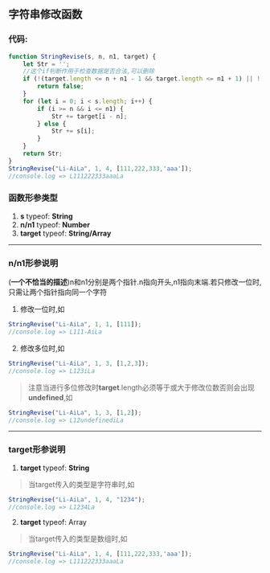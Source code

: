 ## 字符串修改函数
### 代码:
``` javascript
function StringRevise(s, n, n1, target) {
    let Str = '';
    //这个if判断作用于检查数据是否合法,可以删除
    if (!(target.length <= n + n1 - 1 && target.length <= n1 + 1) || !(n + n1 - 1 <= s.length && n1 + 1 <= s.length)) {
        return false;
    }
    for (let i = 0; i < s.length; i++) {
        if (i >= n && i <= n1) {
            Str += target[i - n];
        } else {
            Str += s[i];
        }
    }
    return Str;
}
StringRevise("Li-AiLa", 1, 4, [111,222,333,'aaa']);
//console.log => L111222333aaaLa
```
### 函数形参类型
1. **s** typeof: **String**
2. **n/n1** typeof: **Number**
3. **target** typeof: **String/Array**
---
### n/n1形参说明
(**一个不恰当的描述**)n和n1分别是两个指针.n指向开头,n1指向末端.若只修改一位时,只需让两个指针指向同一个字符
1. 修改一位时,如
``` JavaScript
StringRevise("Li-AiLa", 1, 1, [111]);
//console.log => L111-AiLa
```
2. 修改多位时,如
``` JavaScript
StringRevise("Li-AiLa", 1, 3, [1,2,3]);
//console.log => L123iLa
```
> 注意当进行多位修改时**target**.length必须等于或大于修改位数否则会出现**undefined**,如
``` JavaScript
StringRevise("Li-AiLa", 1, 3, [1,2]);
//console.log => L12undefinediLa
```
---
### target形参说明
1. **target** typeof: **String**
>当target传入的类型是字符串时,如 
``` JavaScript
StringRevise("Li-AiLa", 1, 4, "1234");
//console.log => L1234La
```
2. **target** typeof: Array
>当target传入的类型是数组时,如
``` JavaScript
StringRevise("Li-AiLa", 1, 4, [111,222,333,'aaa']);
//console.log => L111222333aaaLa
```

